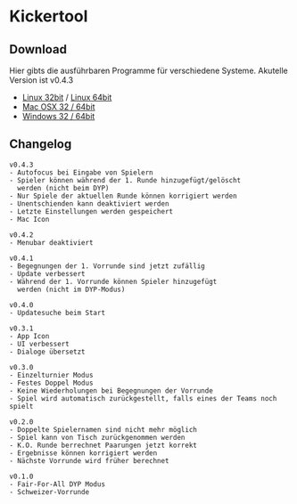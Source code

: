 # Kickertool #

## Download ##
Hier gibts die ausführbaren Programme für verschiedene Systeme.
Akutelle Version ist v0.4.3
* [Linux 32bit](https://github.com/arnef/kickertool/raw/master/build/linux32.zip) /
 [Linux 64bit](https://github.com/arnef/kickertool/raw/master/build/linux64.zip)
* [Mac OSX 32 / 64bit](https://github.com/arnef/kickertool/raw/master/build/osx.zip)
* [Windows 32 / 64bit](https://github.com/arnef/kickertool/raw/master/build/win.zip)

## Changelog ##


    v0.4.3
    - Autofocus bei Eingabe von Spielern
    - Spieler können während der 1. Runde hinzugefügt/gelöscht
      werden (nicht beim DYP)
    - Nur Spiele der aktuellen Runde können korrigiert werden
    - Unentschienden kann deaktiviert werden
    - Letzte Einstellungen werden gespeichert
    - Mac Icon

    v0.4.2
    - Menubar deaktiviert

    v0.4.1
    - Begegnungen der 1. Vorrunde sind jetzt zufällig
    - Update verbessert
    - Während der 1. Vorrunde können Spieler hinzugefügt
      werden (nicht im DYP-Modus)

    v0.4.0
    - Updatesuche beim Start

    v0.3.1
    - App Icon
    - UI verbessert
    - Dialoge übersetzt

    v0.3.0
    - Einzelturnier Modus
    - Festes Doppel Modus
    - Keine Wiederholungen bei Begegnungen der Vorrunde
    - Spiel wird automatisch zurückgestellt, falls eines der Teams noch spielt

    v0.2.0
    - Doppelte Spielernamen sind nicht mehr möglich
    - Spiel kann von Tisch zurückgenommen werden
    - K.O. Runde berrechnet Paarungen jetzt korrekt
    - Ergebnisse können korrigiert werden
    - Nächste Vorrunde wird früher berechnet

    v0.1.0
    - Fair-For-All DYP Modus
    - Schweizer-Vorrunde
